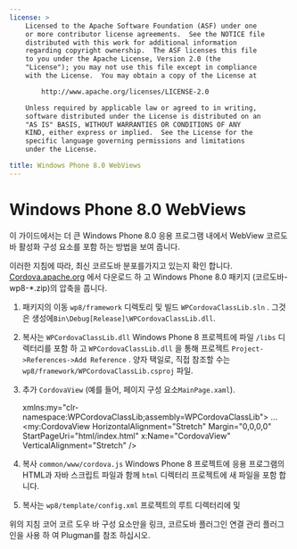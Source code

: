 ```yaml
---
license: >
    Licensed to the Apache Software Foundation (ASF) under one
    or more contributor license agreements.  See the NOTICE file
    distributed with this work for additional information
    regarding copyright ownership.  The ASF licenses this file
    to you under the Apache License, Version 2.0 (the
    "License"); you may not use this file except in compliance
    with the License.  You may obtain a copy of the License at

        http://www.apache.org/licenses/LICENSE-2.0

    Unless required by applicable law or agreed to in writing,
    software distributed under the License is distributed on an
    "AS IS" BASIS, WITHOUT WARRANTIES OR CONDITIONS OF ANY
    KIND, either express or implied.  See the License for the
    specific language governing permissions and limitations
    under the License.

title: Windows Phone 8.0 WebViews
---
```


# Windows Phone 8.0 WebViews

이 가이드에서는 더 큰 Windows Phone 8.0 응용 프로그램 내에서 WebView 코르도바 활성화 구성 요소를 포함 하는 방법을 보여 줍니다.

이러한 지침에 따라, 최신 코르도바 분포를가지고 있는지 확인 합니다. [Cordova.apache.org](http://cordova.apache.org) 에서 다운로드 하 고 Windows Phone 8.0 패키지 (코르도바-wp8-*.zip)의 압축을 풉니다.

  1. 패키지의 이동 `wp8/framework` 디렉토리 및 빌드 `WPCordovaClassLib.sln` . 그것은 생성에`Bin\Debug[Release]\WPCordovaClassLib.dll`.

  2. 복사는 `WPCordovaClassLib.dll` Windows Phone 8 프로젝트에 파일 `/libs` 디렉터리를 포함 하 고 `WPCordovaClassLib.dll` 을 통해 프로젝트 `Project->References->Add Reference` . 양자 택일로, 직접 참조할 수는 `wp8/framework/WPCordovaClassLib.csproj` 파일.

  3. 추가 `CordovaView` (예를 들어, 페이지 구성 요소`MainPage.xaml`).
    
        xmlns:my="clr-namespace:WPCordovaClassLib;assembly=WPCordovaClassLib">
        ...
        <my:CordovaView HorizontalAlignment="Stretch" Margin="0,0,0,0" 
        StartPageUri="html/index.html" x:Name="CordovaView" VerticalAlignment="Stretch" />
        

  4. 복사 `common/www/cordova.js` Windows Phone 8 프로젝트에 응용 프로그램의 HTML과 자바 스크립트 파일과 함께 `html` 디렉터리 프로젝트에 새 파일을 포함 합니다.

  5. 복사는 `wp8/template/config.xml` 프로젝트의 루트 디렉터리에 및

위의 지침 코어 코르 도우 바 구성 요소만을 링크, 코르도바 플러그인 연결 관리 플러그인을 사용 하 여 Plugman를 참조 하십시오.